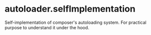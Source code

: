 # autoloader.selfImplementation
Self-implementation of composer's autoloading system. For practical purpose to understand it under the hood.
